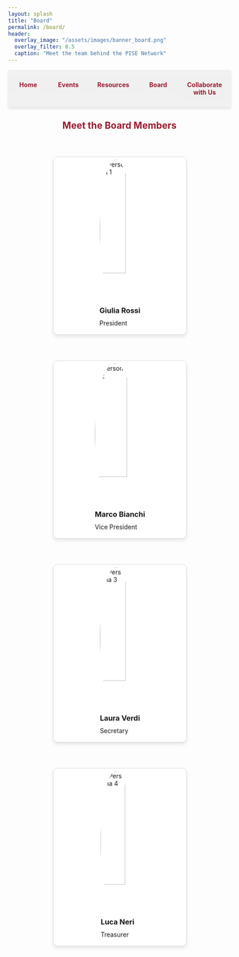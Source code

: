 ```yaml
---
layout: splash
title: "Board"
permalink: /board/
header:
  overlay_image: "/assets/images/banner_board.png"
  overlay_filter: 0.5
  caption: "Meet the team behind the PISE Network"
---
```


<nav class="custom-nav">
  <ul>
    <li><a href="/minimal-mistakes/">Home</a></li>
    <li><a href="/minimal-mistakes/events/">Events</a></li>
    <li><a href="/minimal-mistakes/resources/">Resources</a></li>
    <li><a href="/minimal-mistakes/board/">Board</a></li>
    <li><a href="/minimal-mistakes/collaborate/">Collaborate with Us</a></li>
  </ul>
</nav>

<h2 style="text-align: center; color: #9b1c31;">Meet the Board Members</h2>
<div class="board-container">
  <div class="card-container">
    <div class="card">
      <div class="card-face card-front">
        <div>
          <img src="/assets/images/member1.jpg" alt="Persona 1">
          <h3>Giulia Rossi</h3>
          <p>President</p>
        </div>
      </div>
      <div class="card-face card-back">
        <div>
          <h3>Giulia Rossi</h3>
          <p>Giulia is the President of the PISE Network. She has a background in international relations and extensive experience in student advocacy.</p>
        </div>
      </div>
    </div>
  </div>

  <div class="card-container">
    <div class="card">
      <div class="card-face card-front">
        <div>
          <img src="/assets/images/member2.jpg" alt="Persona 2">
          <h3>Marco Bianchi</h3>
          <p>Vice President</p>
        </div>
      </div>
      <div class="card-face card-back">
        <div>
          <h3>Marco Bianchi</h3>
          <p>Marco is the Vice President, focusing on partnerships and external relations. He has a passion for economics and enjoys connecting students with opportunities.</p>
        </div>
      </div>
    </div>
  </div>

  <div class="card-container">
    <div class="card">
      <div class="card-face card-front">
        <div>
          <img src="/assets/images/member3.jpg" alt="Persona 3">
          <h3>Laura Verdi</h3>
          <p>Secretary</p>
        </div>
      </div>
      <div class="card-face card-back">
        <div>
          <h3>Laura Verdi</h3>
          <p>Laura is the Secretary of the PISE Network. She ensures smooth communication and coordination within the board and among members.</p>
        </div>
      </div>
    </div>
  </div>

  <div class="card-container">
    <div class="card">
      <div class="card-face card-front">
        <div>
          <img src="/assets/images/member4.jpg" alt="Persona 4">
          <h3>Luca Neri</h3>
          <p>Treasurer</p>
        </div>
      </div>
      <div class="card-face card-back">
        <div>
          <h3>Luca Neri</h3>
          <p>Luca is the Treasurer, managing the financial aspects of the network. He has a strong background in finance and accounting.</p>
        </div>
      </div>
    </div>
  </div>
</div>

<style>
.custom-nav {
  display: flex;
  justify-content: space-evenly;
  align-items: center;
  width: 100%;
  position: sticky;
  top: 0;
  background-color: rgba(240, 240, 240, 0.9);
  padding: 15px 0;
  box-shadow: 0px 4px 6px rgba(0, 0, 0, 0.1);
  z-index: 10;
}
.custom-nav ul {
  display: flex;
  width: 100%;
  list-style: none;
  margin: 0;
  padding: 0;
}
.custom-nav li {
  flex: 1;
  text-align: center;
}
.custom-nav a {
  display: block;
  color: #9b1c31;
  background-color: rgba(240, 240, 240, 0.9);
  text-decoration: none;
  padding: 10px 20px;
  margin: 0;
  border-radius: 5px;
  font-weight: bold;
  transition: background-color 0.3s, transform 0.2s;
}
.custom-nav a:hover {
  background-color: #e3c8c1;
  transform: scale(1.05);
}

.board-container {
  display: flex;
  flex-wrap: wrap;
  gap: 20px;
  justify-content: center;
  padding: 20px;
}
.card-container {
  perspective: 1000px;
  margin: 20px;
}
.card {
  width: 300px;
  height: 400px;
  position: relative;
  transform-style: preserve-3d;
  transition: transform 0.6s;
}
.card:hover {
  transform: rotateY(180deg);
}
.card-face {
  position: absolute;
  width: 100%;
  height: 100%;
  backface-visibility: hidden;
  display: flex;
  align-items: center;
  justify-content: center;
  border: 1px solid #ddd;
  box-shadow: 0 4px 8px rgba(0,0,0,0.1);
  border-radius: 10px;
}
.card-front {
  background-color: #fff;
}
.card-back {
  background-color: #f8f8f8;
  transform: rotateY(180deg);
  padding: 20px;
  text-align: center;
}
img {
  width: 80%;
  height: auto;
  border-radius: 50%;
}
.card-front h3, .card-front p {
  margin: 10px 0;
}
</style>

